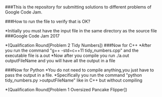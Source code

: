 ###This is the repository for submitting solutions to different problems of Google Code Jam.

###How to run the file to verify that is OK?

  *Initially you must have the input file in the same directory as the source file
 ###Google Code Jam 2017
 
  *(Qualification Round[Problem 2 Tidy Numbers])
   ###Now for C++
    *After you run the command "g++ -std=c++11 tidy_numbers.cpp" and the executable file is a.out
    *Now after you compile you run ./a.out <inputFileName >outputFileName and you will have all the output in a file
  
   ###Now for Python 
    *You do not need to compile anything,you just have to pass the output in a file.
    *Specifically you run the command "python tidy_numbers.py >outputFileName" like in C++ but without compiling 
   
 *(Qualification Round[Problem 1 Oversized Pancake Flipper]) 
